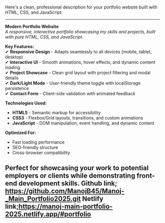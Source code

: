 Here's a clean, professional description for your portfolio website built with HTML, CSS, and JavaScript:

---

**Modern Portfolio Website**  
*A responsive, interactive portfolio showcasing my skills and projects, built with pure HTML, CSS, and JavaScript.*

**Key Features:**  
✔ **Responsive Design** - Adapts seamlessly to all devices (mobile, tablet, desktop)  
✔ **Interactive UI** - Smooth animations, hover effects, and dynamic content loading  
✔ **Project Showcase** - Clean grid layout with project filtering and modal details  
✔ **Dark/Light Mode** - User-friendly theme toggle with localStorage persistence  
✔ **Contact Form** - Client-side validation with animated feedback  

**Technologies Used:**  
- **HTML5** - Semantic markup for accessibility  
- **CSS3** - Flexbox/Grid layouts, transitions, and custom animations  
- **JavaScript** - DOM manipulation, event handling, and dynamic content  

**Optimized For:**  
- Fast loading performance  
- SEO-friendly structure  
- Cross-browser compatibility  

Perfect for showcasing your work to potential employers or clients while demonstrating front-end development skills.
Github link; https://github.com/ManojB45/Manoj-_Main_Portfolio2025.git
Netlify link;https://manoj-main-portfolio-2025.netlify.app/#portfolio
---

